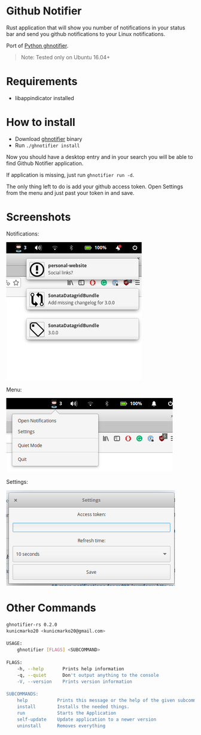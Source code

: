 Github Notifier
===============

Rust application that will show you number of notifications in your status bar and
send you github notifications to your Linux notifications.

Port of [Python ghnotifier](https://github.com/kunicmarko20/ghnotifier).

> Note: Tested only on Ubuntu 16.04+

Requirements
============

* libappindicator installed


How to install
==============

* Download [ghnotifier](https://github.com/kunicmarko20/ghnotifier-rs/releases/latest) binary
* Run `./ghnotifier install`

Now you should have a desktop entry and in your search you will be able to find Github Notifier application.

If application is missing, just run `ghnotifier run -d`.

The only thing left to do is add your github access token.
Open Settings from the menu and just past your token in and save.

Screenshots
===========

Notifications:

![Notifications](doc/images/notifications.png)

Menu:

![Menu](doc/images/menu.png)


Settings:

![Settings](doc/images/settings.png)


Other Commands
==============
```bash
ghnotifier-rs 0.2.0
kunicmarko20 <kunicmarko20@gmail.com>

USAGE:
    ghnotifier [FLAGS] <SUBCOMMAND>

FLAGS:
    -h, --help       Prints help information
    -q, --quiet      Don't output anything to the console
    -V, --version    Prints version information

SUBCOMMANDS:
    help           Prints this message or the help of the given subcommand(s)
    install        Installs the needed things.
    run            Starts the Application
    self-update    Update application to a newer version
    uninstall      Removes everything

```

